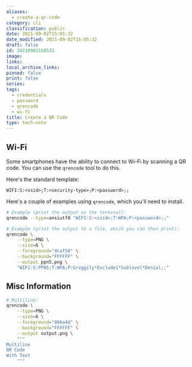 ```yaml
---
aliases:
  - create-a-qr-code
category: cli
classification: public
date: 2021-09-02T15:05:32
date_modified: 2021-09-02T15:05:32
draft: false
id: 20210902150532
image: 
links: 
local_archive_links: 
pinned: false
print: false
series: 
tags:
  - credentials
  - password
  - qrencode
  - wi-fi
title: Create a QR Code
type: tech-note
---
```


## Wi-Fi

Some smartphones have the ability to connect to Wi-Fi by scanning a QR code. You can use the `qrencode` tool to do this.

Here's the standard template:

```text
WIFI:S:<ssid>;T:<security-type>;P:<password>;;
```

Here's a couple of examples using `qrencode`, which you'll need to install.

```sh
# Example (print the output on the terminal):
qrencode --type=ansiutf8 "WIFI:S:<ssid>;T:WPA;P:<password>;;"

# Example (print the output to a file, which you can then print):
qrencode \
    --type=PNG \
    --size=6 \
    --foreground="4caf50" \
    --background="FFFFFF" \
    --output ppn5.png \
    "WIFI:S:PPN5;T:WPA;P:Groggily*Exclude1*Sublevel*Denial;;"
```

## Misc Information

```bash
# Multiline:
qrencode \
    --type=PNG \
    --size=6 \
    --foreground="006a4d" \
    --background="FFFFFF" \
    --output output.png \
    """
Multiline
QR Code
With Text
    """
```